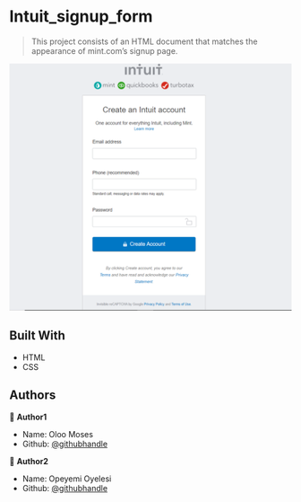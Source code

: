 # Intuit_signup_form

> This project consists of an HTML document that matches the appearance of mint.com’s signup page.

![screenshot](app_screenshot.PNG)



## Built With

- HTML
- CSS


## Authors

👤 **Author1**

- Name: Oloo Moses
- Github: [@githubhandle](https://github.com/oloomoses)


👤 **Author2**

- Name: Opeyemi Oyelesi 
- Github: [@githubhandle](https://github.com/AdedayoOpeyemi)



